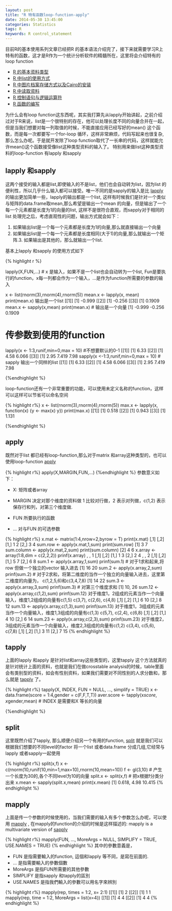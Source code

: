 ```yaml
---
layout: post
title: "R 特有函数loop-function-apply"
date: 2014-05-30 13:45:00
categories: Statistics
tags: R 
keywords: R control_statement
---
```


目前R的基本使用系列文章已经把R 的基本语法介绍完了，接下来就需要学习R上特有的函数，这才是R作为一个统计分析软件的精髓所在，这里将会介绍特有的loop function

* [R 的基本资料类型][data] 
* [R 中list的使用方式][list]
* [R 中图片档案存储方式以及Cairo的安装][Cair]
* [R 中读取资料][read]
* [R 控制语句与逻辑运算符][control]
* [R 函数的编写][function]

为什么会有loop function这东西呢，其实我打算先从lapply开始讲起，之前介绍过对于R来说，list是一个很特别的存在，他可以处理长度不同的向量合并在一起， 但是当我们想要对每一列取值的时候，不能直接应用已经写好的mean() 这个函数，而是每一次都要写一个for-loop 循环，这样非常麻烦，代码写起来也很复杂,那么怎么办呢。于是就开发除了loop function取代了一长串的代码，这样就能允许mean()这个函数接受像list这种类型资料的输入了。 特别用来做list这种类型资料的loop-function 有lapply 和sapply

## lapply 和sapply

这两个接受的输入都是list,即使输入的不是list，他们也会自动转为list，因为list 的便利性，所以几乎什么输入都可以接受。唯一不同的是sapply的输入是比 [lapply][] 的输出更加简单一些，lapply的输出都是一个list, 这样有时候我们是针对一个类似与矩阵的data.frame取mean,那么希望是输出一个mean 的向量，但是输出了一个每一个元素都是长度为1的向量的list, 这样不是很符合直观，而sapply对于相同的list 处理完之后，考虑直观性的问题，输出方式就会如下：

1. 如果输出list是一个每一个元素都是长度为1的向量,那么就直接输出一个向量
2. 如果输出list是一个每一个元素都是长度相同(大于1)的向量,那么就输出一个矩阵.3. 如果输出是其他的，那么就输出一个list.

基本上lapply 和sapply 的使用方式如下

{% highlight r %}

lapply(X,FUN,...) # x 是输入，如果不是一个list也会自动转为一个list, Fun是要执行的function，x每一列都会作为一个输入，...是作为function所需要的参数的输入

x <- list(rnorm(3),rnorm(4),rnorm(5))
mean.x <- lapply(x, mean)
print(mean.x) 输出是一个list
[[1]]
[1] -0.999
[[2]]
[1] -0.256
[[3]]
[1] 0.1909
mean.x <- sapply(x,mean)
print(mean.x) # 输出是一个向量
[1]  -0.999 -0.256 0.1909 
# 传参数到使用的function
lapply(x <- 1:3,runif,min=0,max = 10) #不想要默认的0-1
[[1]]
[1] 6.33
[[2]]
[1] 4.58  6.066
[[3]]
[1] 2.95  7.419 7.98
sapply(x <-1:3,runif,min=0,max = 10) # sapply 输出一个同样的list
[[1]]
[1] 6.33
[[2]]
[1] 4.58  6.066
[[3]]
[1] 2.95  7.419 7.98

{%endhighlight %}

loop-function还有一个非常重要的功能，可以使用未定义名称的function，这样可以这样可以节省可以命名空间

{% highlight r%}
x <- list(rnorm(3),rnorm(4),rnorm(5))
max.x <- lapply(x, function(x) {y <- max(x)
        y})
print(max.x)
[[1]]
[1] 0.518
[[2]]
[1] 0.943
[[3]]
[1] 1.131

{%endhighlight %}

## apply

既然对于list 都已经有loop-function,那么对于matrix 和array这种类型的，也可以使用loop-function [apply][]


{% highlight r%}
apply(X,MARGIN,FUN,...)
{%endhighlight %}
参数意义如下：

* X:  矩阵或者array

* MARGIN 决定对那个维度的资料做 1 比较对行做，2 表示对列做，c(1,2) 表示保存行和列，对第三个维度做.

* FUN  所要执行的函数

* ... 对与FUN 的可选参数


{% highlight r%}
x.mat <- matrix(1:4,nrow=2,byrow = T)
print(x.mat)
    [,1] [,2]
[1,]  1    2
[2,]  3    4
sum.row <- apply(x.mat,1,sum)
print(sum.row)
[1] 3 7
sum.column <- apply(x.mat,2,sum)
print(sum.column)
[2] 4 6
x.array <- array(1:8,dim = c(2,2,2))
prinf(x.array)
, , 1
     [,1]  [,2]
[1,]    1     3
[2,]    2     4
, , 2
     [,1]  [,2]
[1,]    5     7
[2,]    6     8
sum.1 <- apply(x.array,1,sum)
prinf(sum.1)  # 对于1求和起来,将row 但做一个独立的vector 输入进去
[1] 16 20
sum.2 <- apply(x.array,2,sum) 
prinf(sum.2)  # 对于2求和，将第二维度的当作一个独立的向量输入进去，这里第二维度的向量为， c(1,2,5,6)和c(3,4,7,8)
[1] 14 22 
sum.3 <- apply(x.array,3,sum)
prinf(sum.3)  # 对第三个维度求和
[1] 10,  26
sum.12 <- apply(x.array,c(1,2),sum)
prinf(sum.12) 对于维度1，2组成的元素当作一个向量输入，维度1,2组成的向量有c(1,5) c(3,7), c(2,6), c(4,8)
      [,1]  [,2]
[1,]    6     10
[2,]    8     12 
sum.13 <- apply(x.array,c(1,3),sum)
prinf(sum.13) 对于维度1，3组成的元素当作一个向量输入，维度1,3组成的向量有c(1,3) c(5,7), c(2,4), c(6,8)
      [,1]  [,2]
[1,]    4     10
[2,]    6     14 
sum.23 <- apply(x.array,c(2,3),sum)
prinf(sum.23) 对于维度2，3组成的元素当作一个向量输入，维度2,3组成的向量有c(1,2) c(3,4), c(5,6), c(7,8)
      [,1]  [,2]
[1,]    3     11
[2,]    7     15 
{% endhighlight %}

## tapply

上面的lapply 和apply 是针对list和array这些类型的，这里tapply 这个方法就真的是针对统计上面的资料，也就是我们在做crosstable analysis的时候，table里面会有类别型的资料，如会有性别资料，如果我们需要对不同性别的人求分数和，那么就是 [tapply][] 了。


{% highlight r%}
tapply(X, INDEX, FUN = NULL, ..., simplify = TRUE)
x <- data.frame(score = 1:4,gender = c(F,F,T,T))
aver.score <- tapply(x$score, x$gender,mean)  # INDEX 是需要和X 等长的向量

{%endhighlight %}

## split

这里既然介绍了tapply, 那么顺便介绍另一个有用的function, [split][] 就是我们可以根据我们想要的不同level的factor 将一个list 或者data.frame 分成几组,它经常与lapply 或者sapply一起使用

{% highlight r%}
split(x,f)
x <- c(rnorm(10,runif(10,min=1,max=10),rnorm(10,mean=10))
f <- gl(3,10) # 产生一个长度为30的,各个不同level为10的向量
split.x <- split(x,f) # 把x根据f分类分出来
x.mean <- sapply(split.x,mean) 
print(x.mean)
[1] 0.618, 4.98 10.415
{% endhighlight %}

## mapply

上面是传一个参数的时候使用的，当我们需要的输入有多个参数怎么办呢，可以使用 [mapply][] , 在mapply的function的介绍的时候是这样描述的: mapply is a multivariate version of [sapply][lapply]


{% highlight r%}
mapply(FUN, ..., MoreArgs = NULL, SIMPLIFY = TRUE,
           USE.NAMES = TRUE)
{% endhighlight %}
其中的參數意義是，

* FUN 是指需要輸入的function, 這個和lapply 等不同，是寫在前面的.
* ... 是指需要輸入的參數個數
* MoreArgs 是指FUN所需要的其他參數
* SIMPLIFY 是指sapply 和tapply的區別
* USE.NAMES 是指我們輸入的參數可以用名字來辨別

{% highlight r%}
mapply(rep, times = 1:2, x= 2:1)
[[1]]
[1]  2
[[2]]
[1]  1 1 
mapply(rep, time = 1:2, MoreArgs = list(x=4))
[[1]]
[1]    4 4 
[[2]]
[1]    4 4
{% endhighlight %}


[data]: http://blog.xjchen.net/statistics/2014/05/20/R-datatype/
[list]: http://blog.xjchen.net/statistics/2014/05/24/subsetting-and-list/
[Cair]: http://blog.xjchen.net/statistics/2014/05/25/Install-Cairo/
[read]: http://blog.xjchen.net/statistics/2014/05/27/Read-and-write/
[control]: http://blog.xjchen.net/statistics/2014/05/29/control/
[function]: http://blog.xjchen.net/statistics/2014/05/30/function/
[lapply]: http://stat.ethz.ch/R-manual/R-devel/library/base/html/lapply.html
[apply]: http://stat.ethz.ch/R-manual/R-devel/library/base/html/apply.html
[tapply]: http://stat.ethz.ch/R-manual/R-devel/library/base/html/tapply.html
[mapply]: http://stat.ethz.ch/R-manual/R-devel/library/base/html/mapply.html
[split]: http://astrostatistics.psu.edu/su07/R/html/base/html/split.html
